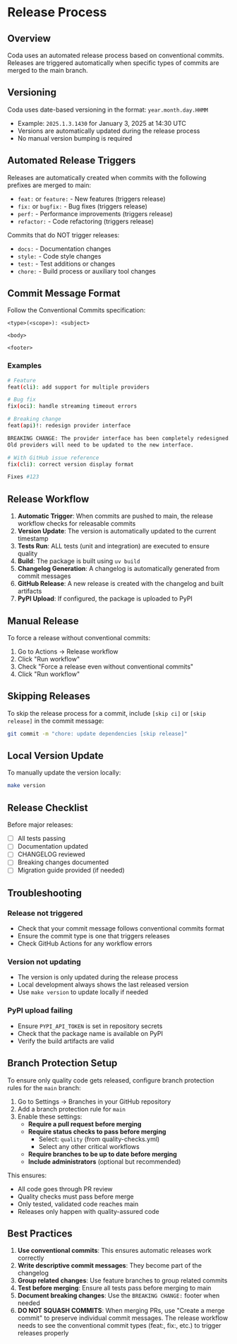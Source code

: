 # Release Process

## Overview

Coda uses an automated release process based on conventional commits. Releases are triggered automatically when specific types of commits are merged to the main branch.

## Versioning

Coda uses date-based versioning in the format: `year.month.day.HHMM`
- Example: `2025.1.3.1430` for January 3, 2025 at 14:30 UTC
- Versions are automatically updated during the release process
- No manual version bumping is required

## Automated Release Triggers

Releases are automatically created when commits with the following prefixes are merged to main:

- `feat:` or `feature:` - New features (triggers release)
- `fix:` or `bugfix:` - Bug fixes (triggers release)
- `perf:` - Performance improvements (triggers release)
- `refactor:` - Code refactoring (triggers release)

Commits that do NOT trigger releases:
- `docs:` - Documentation changes
- `style:` - Code style changes
- `test:` - Test additions or changes
- `chore:` - Build process or auxiliary tool changes

## Commit Message Format

Follow the Conventional Commits specification:

```
<type>(<scope>): <subject>

<body>

<footer>
```

### Examples

```bash
# Feature
feat(cli): add support for multiple providers

# Bug fix
fix(oci): handle streaming timeout errors

# Breaking change
feat(api)!: redesign provider interface

BREAKING CHANGE: The provider interface has been completely redesigned.
Old providers will need to be updated to the new interface.

# With GitHub issue reference
fix(cli): correct version display format

Fixes #123
```

## Release Workflow

1. **Automatic Trigger**: When commits are pushed to main, the release workflow checks for releasable commits
2. **Version Update**: The version is automatically updated to the current timestamp
3. **Tests Run**: ALL tests (unit and integration) are executed to ensure quality
4. **Build**: The package is built using `uv build`
5. **Changelog Generation**: A changelog is automatically generated from commit messages
6. **GitHub Release**: A new release is created with the changelog and built artifacts
7. **PyPI Upload**: If configured, the package is uploaded to PyPI

## Manual Release

To force a release without conventional commits:

1. Go to Actions → Release workflow
2. Click "Run workflow"
3. Check "Force a release even without conventional commits"
4. Click "Run workflow"

## Skipping Releases

To skip the release process for a commit, include `[skip ci]` or `[skip release]` in the commit message:

```bash
git commit -m "chore: update dependencies [skip release]"
```

## Local Version Update

To manually update the version locally:

```bash
make version
```

## Release Checklist

Before major releases:

- [ ] All tests passing
- [ ] Documentation updated
- [ ] CHANGELOG reviewed
- [ ] Breaking changes documented
- [ ] Migration guide provided (if needed)

## Troubleshooting

### Release not triggered
- Check that your commit message follows conventional commits format
- Ensure the commit type is one that triggers releases
- Check GitHub Actions for any workflow errors

### Version not updating
- The version is only updated during the release process
- Local development always shows the last released version
- Use `make version` to update locally if needed

### PyPI upload failing
- Ensure `PYPI_API_TOKEN` is set in repository secrets
- Check that the package name is available on PyPI
- Verify the build artifacts are valid

## Branch Protection Setup

To ensure only quality code gets released, configure branch protection rules for the `main` branch:

1. Go to Settings → Branches in your GitHub repository
2. Add a branch protection rule for `main`
3. Enable these settings:
   - **Require a pull request before merging**
   - **Require status checks to pass before merging**
     - Select: `quality` (from quality-checks.yml)
     - Select any other critical workflows
   - **Require branches to be up to date before merging**
   - **Include administrators** (optional but recommended)

This ensures:
- All code goes through PR review
- Quality checks must pass before merge
- Only tested, validated code reaches main
- Releases only happen with quality-assured code

## Best Practices

1. **Use conventional commits**: This ensures automatic releases work correctly
2. **Write descriptive commit messages**: They become part of the changelog
3. **Group related changes**: Use feature branches to group related commits
4. **Test before merging**: Ensure all tests pass before merging to main
5. **Document breaking changes**: Use the `BREAKING CHANGE:` footer when needed
6. **DO NOT SQUASH COMMITS**: When merging PRs, use "Create a merge commit" to preserve individual commit messages. The release workflow needs to see the conventional commit types (feat:, fix:, etc.) to trigger releases properly